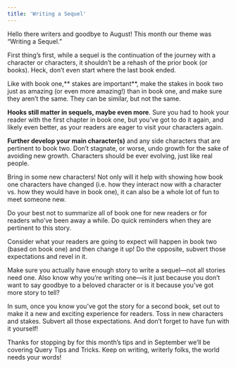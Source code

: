 ```yaml
---
title: 'Writing a Sequel'
---
```


Hello there writers and goodbye to August! This month our theme was “Writing a Sequel.” 

First thing’s first, while a sequel is the continuation of the journey with a character or characters, it shouldn’t be a rehash of the prior book (or books). Heck, don’t even start where the last book ended. 

Like with book one,** stakes are important**, make the stakes in book two just as amazing (or even more amazing!) than in book one, and make sure they aren’t the same. They can be similar, but not the same. 

**Hooks still matter in sequels, maybe even more**. Sure you had to hook your reader with the first chapter in book one, but you’ve got to do it again, and likely even better, as your readers are eager to visit your characters again. 

**Further develop your main character(s)** and any side characters that are pertinent to book two. Don’t stagnate, or worse, undo growth for the sake of avoiding new growth. Characters should be ever evolving, just like real people. 

Bring in some new characters! Not only will it help with showing how book one characters have changed (i.e. how they interact now with a character vs. how they would have in book one), it can also be a whole lot of fun to meet someone new. 
 
Do your best not to summarize all of book one for new readers or for readers who’ve been away a while. Do quick reminders when they are pertinent to this story. 

Consider what your readers are going to expect will happen in book two (based on book one) and then change it up! Do the opposite, subvert those expectations and revel in it. 

Make sure you actually have enough story to write a sequel—not all stories need one. Also know why you’re writing one—is it just because you don’t want to say goodbye to a beloved character or is it because you’ve got more story to tell? 

In sum, once you know you’ve got the story for a second book, set out to make it a new and exciting experience for readers. Toss in new characters and stakes. Subvert all those expectations. And don’t forget to have fun with it yourself! 

Thanks for stopping by for this month’s tips and in September we’ll be covering Query Tips and Tricks. Keep on writing, writerly folks, the world needs your words! 

